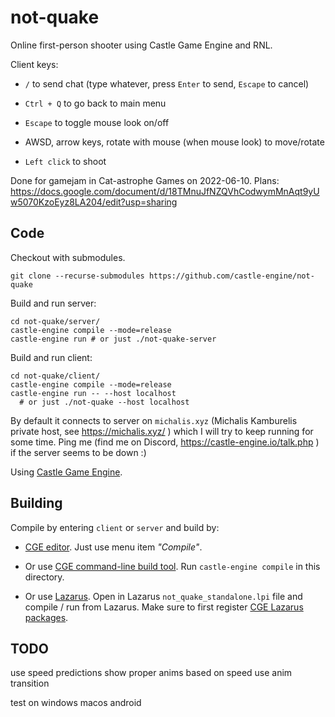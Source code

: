 # not-quake

Online first-person shooter using Castle Game Engine and RNL.

Client keys:

- `/` to send chat (type whatever, press `Enter` to send, `Escape` to cancel)

- `Ctrl + Q` to go back to main menu

- `Escape` to toggle mouse look on/off

- AWSD, arrow keys, rotate with mouse (when mouse look) to move/rotate

- `Left click` to shoot

Done for gamejam in Cat-astrophe Games on 2022-06-10. Plans: https://docs.google.com/document/d/18TMnuJfNZQVhCodwymMnAqt9yUw5070KzoEyz8LA204/edit?usp=sharing

## Code

Checkout with submodules.

```
git clone --recurse-submodules https://github.com/castle-engine/not-quake
```

Build and run server:

```
cd not-quake/server/
castle-engine compile --mode=release
castle-engine run # or just ./not-quake-server
```

Build and run client:

```
cd not-quake/client/
castle-engine compile --mode=release
castle-engine run -- --host localhost
  # or just ./not-quake --host localhost
```

By default it connects to server on `michalis.xyz` (Michalis Kamburelis private host, see https://michalis.xyz/ ) which I will try to keep running for some time. Ping me (find me on Discord, https://castle-engine.io/talk.php ) if the server seems to be down :)

Using [Castle Game Engine](https://castle-engine.io/).

## Building

Compile by entering `client` or `server` and build by:

- [CGE editor](https://castle-engine.io/manual_editor.php). Just use menu item _"Compile"_.

- Or use [CGE command-line build tool](https://castle-engine.io/build_tool). Run `castle-engine compile` in this directory.

- Or use [Lazarus](https://www.lazarus-ide.org/). Open in Lazarus `not_quake_standalone.lpi` file and compile / run from Lazarus. Make sure to first register [CGE Lazarus packages](https://castle-engine.io/documentation.php).

## TODO

use speed predictions
show proper anims based on speed
use anim transition

test on windows
macos
android

